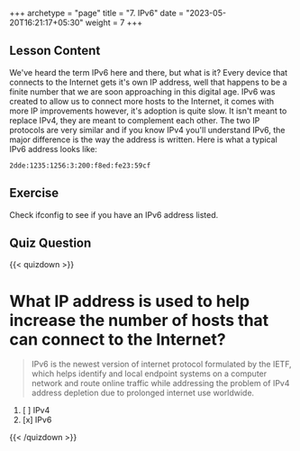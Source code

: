 +++
archetype = "page"
title = "7. IPv6"
date = "2023-05-20T16:21:17+05:30"
weight = 7
+++

## Lesson Content

We've heard the term IPv6 here and there, but what is it? Every device that connects to the Internet gets it's own IP address, well that happens to be a finite number that we are soon approaching in this digital age. IPv6 was created to allow us to connect more hosts to the Internet, it comes with more IP improvements however, it's adoption is quite slow. It isn't meant to replace IPv4, they are meant to complement each other. The two IP protocols are very similar and if you know IPv4 you'll understand IPv6, the major difference is the way the address is written. Here is what a typical IPv6 address looks like:


```
2dde:1235:1256:3:200:f8ed:fe23:59cf
```

## Exercise

Check ifconfig to see if you have an IPv6 address listed.

## Quiz Question

{{< quizdown >}}

# What IP address is used to help increase the number of hosts that can connect to the Internet?

> IPv6 is the newest version of internet protocol formulated by the IETF, which helps identify and local endpoint systems on a computer network and route online traffic while addressing the problem of IPv4 address depletion due to prolonged internet use worldwide.

1. [ ] IPv4
2. [x] IPv6

{{< /quizdown >}}
